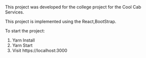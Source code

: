This project was developed for the college project for the Cool Cab Services.

This project is implemented using the React,BootStrap.

To start the project:

1. Yarn Install
2. Yarn Start
3. Visit https://localhost:3000
